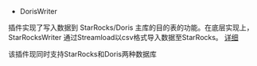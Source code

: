 * DorisWriter  

插件实现了写入数据到 StarRocks/Doris 主库的目的表的功能。在底层实现上，StarRocksWriter 通过Streamload以csv格式导入数据至StarRocks。
[详细](https://github.com/StarRocks/DataX/blob/main/starrockswriter/doc/starrockswriter.md)

该插件现同时支持StarRocks和Doris两种数据库

